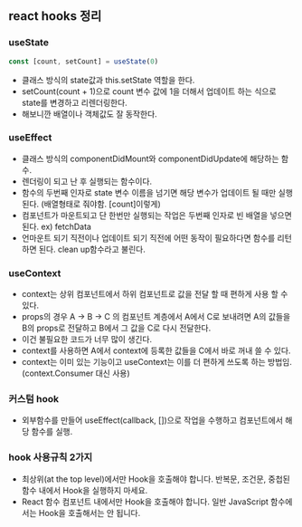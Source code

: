 ## react hooks 정리

### useState
```javascript
const [count, setCount] = useState(0)
```
- 클래스 방식의 state값과 this.setState 역할을 한다.
- setCount(count + 1)으로 count 변수 값에 1을 더해서 업데이트 하는 식으로 state를 변경하고 리렌더링한다.
- 해보니깐 배열이나 객체값도 잘 동작한다.

### useEffect
- 클래스 방식의 componentDidMount와 componentDidUpdate에 해당하는 함수.
- 렌더링이 되고 난 후 실행되는 함수이다.
- 함수의 두번째 인자로 state 변수 이름을 넘기면 해당 변수가 업데이트 될 때만 실행된다. (배열형태로 줘야함. [count]이렇게) 
- 컴포넌트가 마운트되고 단 한번만 실행되는 작업은 두번째 인자로 빈 배열을 넣으면 된다. ex) fetchData
- 언마운트 되기 직전이나 업데이트 되기 직전에 어떤 동작이 필요하다면 함수를 리턴하면 된다. clean up함수라고 불린다.

### useContext
- context는 상위 컴포넌트에서 하위 컴포넌트로 값을 전달 할 때 편하게 사용 할 수 있다.
- props의 경우 A -> B -> C 의 컴포넌트 계층에서 A에서 C로 보내려면 A의 값들을 B의 props로 전달하고 B에서 그 값을 C로 다시 전달한다.
- 이건 불필요한 코드가 너무 많이 생긴다. 
- context를 사용하면 A에서 context에 등록한 값들을 C에서 바로 꺼내 쓸 수 있다.
- context는 이미 있는 기능이고 useContext는 이를 더 편하게 쓰도록 하는 방법임. (context.Consumer 대신 사용)

### 커스텀 hook
- 외부함수를 만들어 useEffect(callback, [])으로 작업을 수행하고 컴포넌트에서 해당 함수를 실행.

### hook 사용규칙 2가지
- 최상위(at the top level)에서만 Hook을 호출해야 합니다. 반복문, 조건문, 중첩된 함수 내에서 Hook을 실행하지 마세요.
- React 함수 컴포넌트 내에서만 Hook을 호출해야 합니다. 일반 JavaScript 함수에서는 Hook을 호출해서는 안 됩니다.